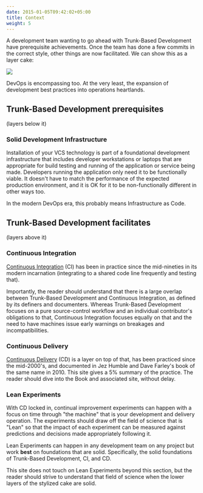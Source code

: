 ```yaml
---
date: 2015-01-05T09:42:02+05:00
title: Context
weight: 5
---
```


A development team wanting to go ahead with Trunk-Based Development have prerequisite achievements. Once the team has 
done a few commits in the correct style, other things are now facilitated. We can show this as a layer cake:

![](layer_cake.png)

DevOps is encompassing too. At the very least, the expansion of development best practices into operations heartlands.

## Trunk-Based Development prerequisites

(layers below it)

### Solid Development Infrastructure

Installation of your VCS technology is part of a foundational development infrastructure that includes developer 
workstations or laptops that are appropriate for build testing and running of the application or service being made.
Developers running the application only need it to be functionally viable. It doesn't have to match the performance
of the expected production environment, and it is OK for it to be non-functionally different in other ways too.

In the modern DevOps era, this probably means Infrastructure as Code. 

## Trunk-Based Development facilitates

(layers above it)

### Continuous Integration

[Continuous Integration](/continuous-integration/) (CI) has been in practice since the
mid-nineties in its modern incarnation (integrating to a shared code line frequently and 
testing that).

Importantly, the reader should understand that there is a large overlap between Trunk-Based Development and 
Continuous Integration, as defined by its definers and documenters. Whereas Trunk-Based Development focuses on a
pure source-control workflow and an individual contributor's obligations to that, Continuous Integration focuses 
equally on that and the need to have machines issue early warnings on breakages and incompatibilities.

### Continuous Delivery

[Continuous Delivery](/continuous-delivery/) (CD) is a layer on top of that, has been practiced since the mid-2000's, and 
documented in Jez Humble and Dave Farley's book of the same name in 2010.  This site gives a 5% summary of the 
practice. The reader should dive into the Book and associated site, without delay.

### Lean Experiments

With CD locked in, continual improvement experiments can happen with a focus on time through "the machine" that is your 
development and delivery operation. The experiments should draw off the field of science that is "Lean" so that the 
impact of each experiment can be measured against predictions and decisions made appropriately following it.

Lean Experiments can happen in any development team on any project but work **best** on foundations that 
are solid. Specifically, the solid foundations of Trunk-Based Development, CI, and CD. 

This site does not touch on Lean Experiments beyond this section, but the reader should strive to understand that field
of science when the lower layers of the stylized cake are solid.
